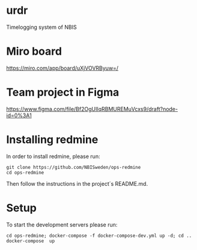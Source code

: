 # urdr

Timelogging system of NBIS

# Miro board

https://miro.com/app/board/uXjVOVRByuw=/

# Team project in Figma

https://www.figma.com/file/Bf2OgUIIqRBMUREMuVcxs9/draft?node-id=0%3A1

# Installing redmine

In order to install redmine, please run:

```
git clone https://github.com/NBISweden/ops-redmine
cd ops-redmine
```

Then follow the instructions in the project´s README.md.

# Setup

To start the development servers please run:

```
cd ops-redmine; docker-compose -f docker-compose-dev.yml up -d; cd ..
docker-compose  up
```
